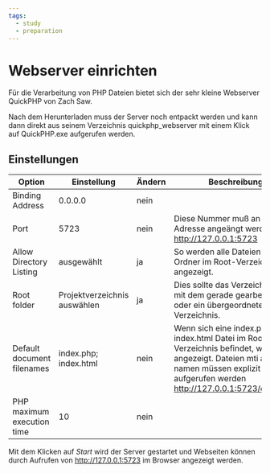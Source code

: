 ```yaml
---
tags:
  - study
  - preparation
---
```

# Webserver einrichten

Für die Verarbeitung von PHP Dateien bietet sich der sehr kleine Webserver QuickPHP von Zach Saw.

Nach dem Herunterladen muss der Server noch entpackt werden und kann dann direkt aus seinem Verzeichnis quickphp_webserver mit einem Klick auf QuickPHP.exe aufgerufen werden.

## Einstellungen

Option | Einstellung | Ändern | Beschreibung
--- | --- | --- | ---
Binding Address | 0.0.0.0 | nein |
Port | 5723 | nein | Diese Nummer muß an die Adresse angeängt werden http://127.0.0.1:5723
Allow Directory Listing | ausgewählt | ja | So werden alle Dateien und Ordner im Root-Verzeichnis angezeigt.
Root folder | Projektverzeichnis auswählen | ja | Dies sollte das Verzeichnis sein, mit dem gerade gearbeitet wird, oder ein übergeordnetes Verzeichnis.
Default document filenames | index.php; index.html | nein | Wenn sich eine index.php oder index.html Datei im Root Verzeichnis befindet, wird diese angezeigt. Dateien mti anderem namen müssen explizit aufgerufen werden http://127.0.0.1:5723/datei.html
PHP maximum execution time | 10 | nein

Mit dem Klicken auf *Start* wird der Server gestartet und Webseiten können durch Aufrufen von http://127.0.0.1:5723 im Browser angezeigt werden.
